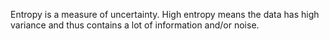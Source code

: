 
Entropy is a measure of uncertainty. High entropy means the data has high variance and thus contains a lot of information and/or noise. 